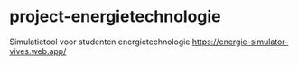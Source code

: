 # project-energietechnologie
Simulatietool voor studenten energietechnologie
https://energie-simulator-vives.web.app/ 
